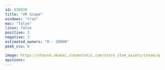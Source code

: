 ```yaml
---
id: 638830
title: "VR Scape"
windows: "true"
mac: "false"
linux: false
positive: 3
negative: 3
estimated_owners: "0 - 20000"
peak_ccu: 0

image: https://shared.akamai.steamstatic.com/store_item_assets/steam/apps/638830/header.jpg?t=1495895725
opinions:
---
```

